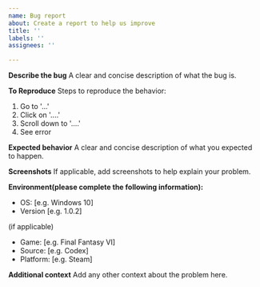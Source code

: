 ```yaml
---
name: Bug report
about: Create a report to help us improve
title: ''
labels: ''
assignees: ''

---
```


**Describe the bug**
A clear and concise description of what the bug is.

**To Reproduce**
Steps to reproduce the behavior:
1. Go to '...'
2. Click on '....'
3. Scroll down to '....'
4. See error

**Expected behavior**
A clear and concise description of what you expected to happen.

**Screenshots**
If applicable, add screenshots to help explain your problem.

**Environment(please complete the following information):**
 - OS: [e.g. Windows 10]
 - Version [e.g. 1.0.2]
 
(if applicable) 
 - Game: [e.g. Final Fantasy VI]
 - Source: [e.g. Codex]
 - Platform: [e.g. Steam]

**Additional context**
Add any other context about the problem here.